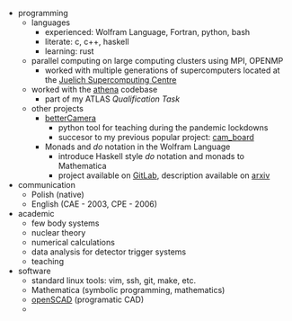 * programming
  * languages
    * experienced: Wolfram Language, Fortran, python, bash
    * literate: c, c++, haskell
    * learning: rust
  * parallel computing on large computing clusters using MPI, OPENMP
    * worked with multiple generations of supercomputers
	  located at the 
	  [Juelich Supercomputing Centre](https://www.fz-juelich.de/en/ias/jsc/systems/supercomputers) 
  * worked with the [athena](https://gitlab.cern.ch/atlas/athena) codebase
    * part of my ATLAS *Qualification Task*
  * other projects
    * [betterCamera](https://kacpertopol.github.io/betterCamera/)
	  * python tool for teaching during the pandemic lockdowns
      * succesor to my previous popular project: [cam_board](https://github.com/kacpertopol/cam_board)
    * Monads and *do* notation in the Wolfram Language
      * introduce Haskell style *do* notation and monads to Mathematica
	  * project available on [GitLab](https://gitlab.com/kacpertopolnicki/wlmonad),
	    description available on [arxiv](https://arxiv.org/abs/2005.09478)
* communication
  * Polish (native)
  * English (CAE - 2003, CPE - 2006)
* academic 
  * few body systems
  * nuclear theory
  * numerical calculations
  * data analysis for detector trigger systems
  * teaching
* software
  * standard linux tools: vim, ssh, git, make, etc. 
  * Mathematica (symbolic programming, mathematics)
  * [openSCAD](https://openscad.org/) (programatic CAD)
  * 
